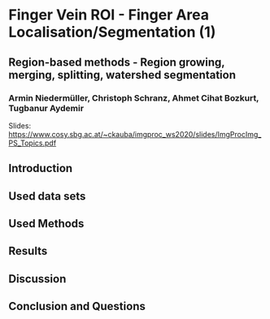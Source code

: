 # Finger Vein ROI - Finger Area Localisation/Segmentation (1)
## Region-based methods - Region growing, merging, splitting, watershed segmentation
### Armin Niedermüller, Christoph Schranz, Ahmet Cihat Bozkurt, Tugbanur Aydemir

Slides: https://www.cosy.sbg.ac.at/~ckauba/imgproc_ws2020/slides/ImgProcImg_PS_Topics.pdf

## Introduction 
## Used data sets
## Used Methods
## Results
## Discussion
## Conclusion and Questions
